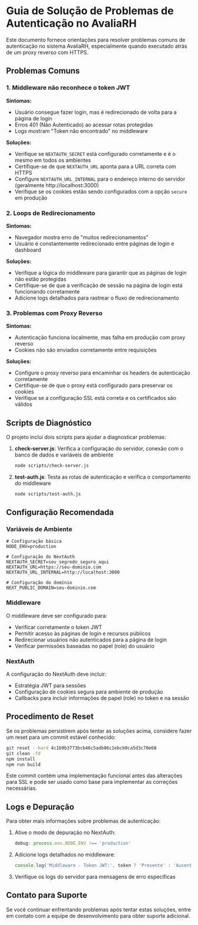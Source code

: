 # Guia de Solução de Problemas de Autenticação no AvaliaRH

Este documento fornece orientações para resolver problemas comuns de autenticação no sistema AvaliaRH, especialmente quando executado atrás de um proxy reverso com HTTPS.

## Problemas Comuns

### 1. Middleware não reconhece o token JWT

**Sintomas:**
- Usuário consegue fazer login, mas é redirecionado de volta para a página de login
- Erros 401 (Não Autenticado) ao acessar rotas protegidas
- Logs mostram "Token não encontrado" no middleware

**Soluções:**
- Verifique se `NEXTAUTH_SECRET` está configurado corretamente e é o mesmo em todos os ambientes
- Certifique-se de que `NEXTAUTH_URL` aponta para a URL correta com HTTPS
- Configure `NEXTAUTH_URL_INTERNAL` para o endereço interno do servidor (geralmente http://localhost:3000)
- Verifique se os cookies estão sendo configurados com a opção `secure` em produção

### 2. Loops de Redirecionamento

**Sintomas:**
- Navegador mostra erro de "muitos redirecionamentos"
- Usuário é constantemente redirecionado entre páginas de login e dashboard

**Soluções:**
- Verifique a lógica do middleware para garantir que as páginas de login não estão protegidas
- Certifique-se de que a verificação de sessão na página de login está funcionando corretamente
- Adicione logs detalhados para rastrear o fluxo de redirecionamento

### 3. Problemas com Proxy Reverso

**Sintomas:**
- Autenticação funciona localmente, mas falha em produção com proxy reverso
- Cookies não são enviados corretamente entre requisições

**Soluções:**
- Configure o proxy reverso para encaminhar os headers de autenticação corretamente
- Certifique-se de que o proxy está configurado para preservar os cookies
- Verifique se a configuração SSL está correta e os certificados são válidos

## Scripts de Diagnóstico

O projeto inclui dois scripts para ajudar a diagnosticar problemas:

1. **check-server.js**: Verifica a configuração do servidor, conexão com o banco de dados e variáveis de ambiente
   ```bash
   node scripts/check-server.js
   ```

2. **test-auth.js**: Testa as rotas de autenticação e verifica o comportamento do middleware
   ```bash
   node scripts/test-auth.js
   ```

## Configuração Recomendada

### Variáveis de Ambiente

```env
# Configuração básica
NODE_ENV=production

# Configuração do NextAuth
NEXTAUTH_SECRET=seu_segredo_seguro_aqui
NEXTAUTH_URL=https://seu-dominio.com
NEXTAUTH_URL_INTERNAL=http://localhost:3000

# Configuração do domínio
NEXT_PUBLIC_DOMAIN=seu-dominio.com
```

### Middleware

O middleware deve ser configurado para:
- Verificar corretamente o token JWT
- Permitir acesso às páginas de login e recursos públicos
- Redirecionar usuários não autenticados para a página de login
- Verificar permissões baseadas no papel (role) do usuário

### NextAuth

A configuração do NextAuth deve incluir:
- Estratégia JWT para sessões
- Configuração de cookies segura para ambiente de produção
- Callbacks para incluir informações de papel (role) no token e na sessão

## Procedimento de Reset

Se os problemas persistirem após tentar as soluções acima, considere fazer um reset para um commit estável conhecido:

```bash
git reset --hard 4c1b9b3773bcb46c5adb86c1ebcb0ca5d3c70e68
git clean -fd
npm install
npm run build
```

Este commit contém uma implementação funcional antes das alterações para SSL e pode ser usado como base para implementar as correções necessárias.

## Logs e Depuração

Para obter mais informações sobre problemas de autenticação:

1. Ative o modo de depuração no NextAuth:
   ```javascript
   debug: process.env.NODE_ENV !== 'production'
   ```

2. Adicione logs detalhados no middleware:
   ```javascript
   console.log('Middleware - Token JWT:', token ? 'Presente' : 'Ausente')
   ```

3. Verifique os logs do servidor para mensagens de erro específicas

## Contato para Suporte

Se você continuar enfrentando problemas após tentar estas soluções, entre em contato com a equipe de desenvolvimento para obter suporte adicional.
